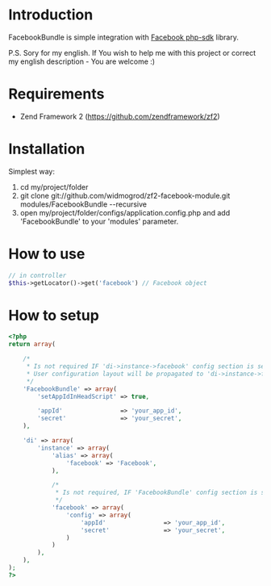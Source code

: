 # Introduction
FacebookBundle is simple integration with [Facebook php-sdk](https://github.com/facebook/php-sdk) library.

P.S. Sory for my english. If You wish to help me with this project or correct my english description - You are welcome :)

# Requirements

  * Zend Framework 2 (https://github.com/zendframework/zf2)

# Installation

Simplest way:

  1. cd my/project/folder
  2. git clone git://github.com/widmogrod/zf2-facebook-module.git modules/FacebookBundle --recursive
  3. open my/project/folder/configs/application.config.php and add 'FacebookBundle' to your 'modules' parameter.

# How to use

``` php
// in controller
$this->getLocator()->get('facebook') // Facebook object
```

# How to setup
``` php
<?php
return array(

    /*
     * Is not required IF 'di->instance->facebook' config section is set.
     * User configuration layout will be propagated to 'di->instance->facebook' IF 'di->instance->facebook->config' is not set.
     */
    'FacebookBundle' => array(
        'setAppIdInHeadScript' => true,

        'appId'                => 'your_app_id',
        'secret'               => 'your_secret',
    ),

    'di' => array(
        'instance' => array(
            'alias' => array(
                'facebook' => 'Facebook',
            ),

            /*
             * Is not required, IF 'FacebookBundle' config section is set.
             */
            'facebook' => array(
                'config' => array(
                    'appId'                => 'your_app_id',
                    'secret'               => 'your_secret',
                )
            )
        ),
    ),
);
?>
```